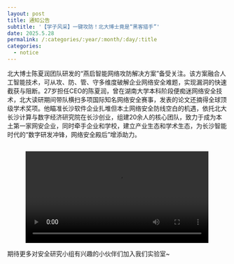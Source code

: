 ```yaml
---
layout: post
title: 通知公告
subtitle: '【学子风采】一键攻防！北大博士竟是“黑客猎手”'
date: 2025.5.28
permalink: /:categories/:year/:month/:day/:title
categories:
  - notice
---
```



北大博士陈夏润团队研发的“燕启智能网络攻防解决方案”备受关注。该方案融合人工智能技术，可从攻、防、管、守多维度破解企业网络安全难题，实现漏洞的快速截获与阻断。27岁担任CEO的陈夏润，曾在湖南大学本科阶段便痴迷网络安全技术，北大读研期间带队横扫多项国际知名网络安全赛事，发表的论文还摘得全球顶级学术奖项。他瞄准长沙软件企业扎堆但本土网络安全防线空白的机遇，依托北大长沙计算与数字经济研究院在长沙创业，组建20余人的核心团队，致力于成为本土第一家网安企业，同时牵手企业和学校，建立产业生态和学术生态，为长沙智能时代的“数字研发冲锋，网络安全殿后”增添助力。
<p align="center">
    <video id="video1" width="420" style="margin-top:15px;" controls="controls">
            <source src="../../../../../assets/video/xiarun.mp4" type="video/mp4" />  <!-- 视频须是本地视频-->
        Your browser does not support HTML5 video.
    </video>
</p> 

期待更多对安全研究小组有兴趣的小伙伴们加入我们实验室~
